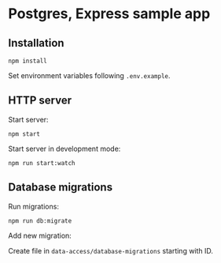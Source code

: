 # Postgres, Express sample app

## Installation

```
npm install
```

Set environment variables following `.env.example`.

## HTTP server

Start server:

```
npm start
```

Start server in development mode:

```
npm run start:watch
```

## Database migrations

Run migrations:

```
npm run db:migrate
```

Add new migration:

Create file in `data-access/database-migrations` starting with ID.
